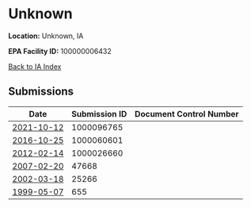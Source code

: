 # Unknown

**Location:** Unknown, IA

**EPA Facility ID:** 100000006432

[Back to IA Index](../../index.md)

## Submissions

| Date | Submission ID | Document Control Number |
|------|--------------|-------------------------|
| [2021-10-12](submissions/1000096765.md) | 1000096765 |  |
| [2016-10-25](submissions/1000060601.md) | 1000060601 |  |
| [2012-02-14](submissions/1000026660.md) | 1000026660 |  |
| [2007-02-20](submissions/47668.md) | 47668 |  |
| [2002-03-18](submissions/25266.md) | 25266 |  |
| [1999-05-07](submissions/655.md) | 655 |  |
